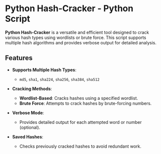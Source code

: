 # **Python Hash-Cracker - Python Script**

**Python Hash-Cracker** is a versatile and efficient tool designed to crack various hash types using wordlists or brute force. This script supports multiple hash algorithms and provides verbose output for detailed analysis.

## **Features**

- **Supports Multiple Hash Types**:
  - `md5`, `sha1`, `sha224`, `sha256`, `sha384`, `sha512`
  
- **Cracking Methods**:
  - **Wordlist-Based**: Cracks hashes using a specified wordlist.
  - **Brute Force**: Attempts to crack hashes by brute-forcing numbers.
  
- **Verbose Mode**:
  - Provides detailed output for each attempted word or number (optional).

- **Saved Hashes**:
  - Checks previously cracked hashes to avoid redundant work.



